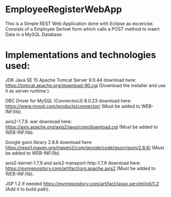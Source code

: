# EmployeeRegisterWebApp
This is a Simple REST Web Application done with Eclipse as excercise. Consists of a Employee Serlvet form which calls a POST method to insert Data in a MySQL Database.
# Implementations and technologies used:
JDK Java SE 15
Apache Tomcat Server 9.0.44 download here: https://tomcat.apache.org/download-90.cgi (Download the installer and use it as server runtime ).

DBC Driver for MySQL (Connector/J) 8.0.23 download here: https://www.mysql.com/products/connector/ (Must be added to WEB-INF/lib).

axis2-1.7.9. war download here: https://axis.apache.org/axis2/java/core/download.cgi (Must be added to WEB-INF/lib).

Google gson library 2.8.6 download here: https://repo1.maven.org/maven2/com/google/code/gson/gson/2.8.6/ (Must be added to WEB-INF/lib).

axis2-kernel-1.7.9 and axis2-transport-http-1.7.9 download here: https://mvnrepository.com/artifact/org.apache.axis2  (Must be added to WEB-INF/lib).

JSP 1.2 if needed https://mvnrepository.com/artifact/javax.servlet/jstl/1.2 (Add it to build path).


